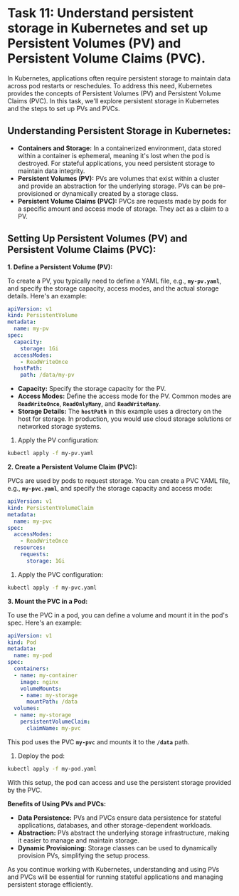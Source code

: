 # Task 11: Understand persistent storage in Kubernetes and set up Persistent Volumes (PV) and Persistent Volume Claims (PVC).

In Kubernetes, applications often require persistent storage to maintain data across pod restarts or reschedules. To address this need, Kubernetes provides the concepts of Persistent Volumes (PV) and Persistent Volume Claims (PVC). In this task, we'll explore persistent storage in Kubernetes and the steps to set up PVs and PVCs.

## **Understanding Persistent Storage in Kubernetes:**

- **Containers and Storage:** In a containerized environment, data stored within a container is ephemeral, meaning it's lost when the pod is destroyed. For stateful applications, you need persistent storage to maintain data integrity.
- **Persistent Volumes (PV):** PVs are volumes that exist within a cluster and provide an abstraction for the underlying storage. PVs can be pre-provisioned or dynamically created by a storage class.
- **Persistent Volume Claims (PVC):** PVCs are requests made by pods for a specific amount and access mode of storage. They act as a claim to a PV.

## **Setting Up Persistent Volumes (PV) and Persistent Volume Claims (PVC):**

**1. Define a Persistent Volume (PV):**

To create a PV, you typically need to define a YAML file, e.g., **`my-pv.yaml`**, and specify the storage capacity, access modes, and the actual storage details. Here's an example:

```yaml
apiVersion: v1
kind: PersistentVolume
metadata:
  name: my-pv
spec:
  capacity:
    storage: 1Gi
  accessModes:
    - ReadWriteOnce
  hostPath:
    path: /data/my-pv
```

- **Capacity:** Specify the storage capacity for the PV.
- **Access Modes:** Define the access mode for the PV. Common modes are **`ReadWriteOnce`**, **`ReadOnlyMany`**, and **`ReadWriteMany`**.
- **Storage Details:** The **`hostPath`** in this example uses a directory on the host for storage. In production, you would use cloud storage solutions or networked storage systems.
1. Apply the PV configuration:

```bash
kubectl apply -f my-pv.yaml
```

**2. Create a Persistent Volume Claim (PVC):**

PVCs are used by pods to request storage. You can create a PVC YAML file, e.g., **`my-pvc.yaml`**, and specify the storage capacity and access mode:

```yaml
apiVersion: v1
kind: PersistentVolumeClaim
metadata:
  name: my-pvc
spec:
  accessModes:
    - ReadWriteOnce
  resources:
    requests:
      storage: 1Gi
```

1. Apply the PVC configuration:

```bash
kubectl apply -f my-pvc.yaml
```

**3. Mount the PVC in a Pod:**

To use the PVC in a pod, you can define a volume and mount it in the pod's spec. Here's an example:

```yaml
apiVersion: v1
kind: Pod
metadata:
  name: my-pod
spec:
  containers:
  - name: my-container
    image: nginx
    volumeMounts:
    - name: my-storage
      mountPath: /data
  volumes:
  - name: my-storage
    persistentVolumeClaim:
      claimName: my-pvc
```

This pod uses the PVC **`my-pvc`** and mounts it to the **`/data`** path.

1. Deploy the pod:

```bash
kubectl apply -f my-pod.yaml
```

With this setup, the pod can access and use the persistent storage provided by the PVC.

**Benefits of Using PVs and PVCs:**

- **Data Persistence:** PVs and PVCs ensure data persistence for stateful applications, databases, and other storage-dependent workloads.
- **Abstraction:** PVs abstract the underlying storage infrastructure, making it easier to manage and maintain storage.
- **Dynamic Provisioning:** Storage classes can be used to dynamically provision PVs, simplifying the setup process.

As you continue working with Kubernetes, understanding and using PVs and PVCs will be essential for running stateful applications and managing persistent storage efficiently.